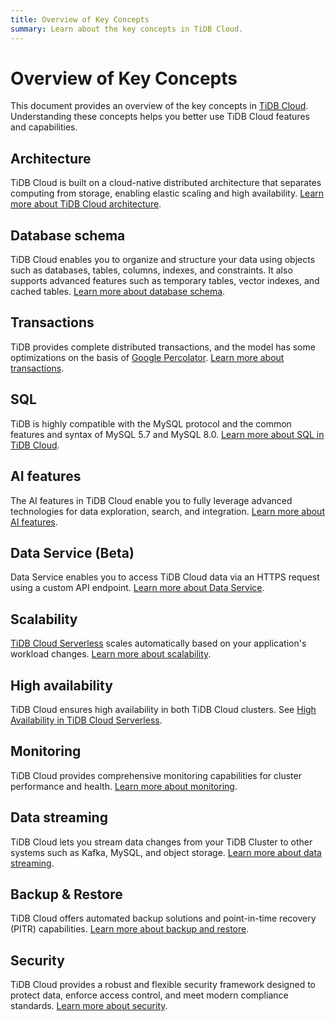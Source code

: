 ```yaml
---
title: Overview of Key Concepts
summary: Learn about the key concepts in TiDB Cloud.
---
```


# Overview of Key Concepts

This document provides an overview of the key concepts in [TiDB Cloud](https://www.pingcap.com/tidb-cloud/). Understanding these concepts helps you better use TiDB Cloud features and capabilities.

## Architecture

TiDB Cloud is built on a cloud-native distributed architecture that separates computing from storage, enabling elastic scaling and high availability. [Learn more about TiDB Cloud architecture](/tidb-cloud/architecture-concepts.md).

## Database schema

TiDB Cloud enables you to organize and structure your data using objects such as databases, tables, columns, indexes, and constraints. It also supports advanced features such as temporary tables, vector indexes, and cached tables. [Learn more about database schema](/tidb-cloud/database-schema-concepts.md).

## Transactions

TiDB provides complete distributed transactions, and the model has some optimizations on the basis of [Google Percolator](https://research.google.com/pubs/pub36726.html). [Learn more about transactions](/tidb-cloud/transaction-concepts.md).

## SQL

TiDB is highly compatible with the MySQL protocol and the common features and syntax of MySQL 5.7 and MySQL 8.0. [Learn more about SQL in TiDB Cloud](/tidb-cloud/sql-concepts.md).

## AI features

The AI features in TiDB Cloud enable you to fully leverage advanced technologies for data exploration, search, and integration. [Learn more about AI features](/tidb-cloud/ai-feature-concepts.md).

## Data Service (Beta)

Data Service enables you to access TiDB Cloud data via an HTTPS request using a custom API endpoint. [Learn more about Data Service](/tidb-cloud/data-service-concepts.md).

## Scalability

[TiDB Cloud Serverless](/tidb-cloud/select-cluster-tier.md#tidb-cloud-serverless) scales automatically based on your application's workload changes. [Learn more about scalability](/tidb-cloud/scalability-concepts.md).

## High availability

TiDB Cloud ensures high availability in both TiDB Cloud clusters. See [High Availability in TiDB Cloud Serverless](/tidb-cloud/serverless-high-availability.md).

## Monitoring

TiDB Cloud provides comprehensive monitoring capabilities for cluster performance and health. [Learn more about monitoring](/tidb-cloud/monitoring-concepts.md).

## Data streaming

TiDB Cloud lets you stream data changes from your TiDB Cluster to other systems such as Kafka, MySQL, and object storage. [Learn more about data streaming](/tidb-cloud/data-streaming-concepts.md).

## Backup & Restore

TiDB Cloud offers automated backup solutions and point-in-time recovery (PITR) capabilities. [Learn more about backup and restore](/tidb-cloud/backup-and-restore-concepts.md).

## Security

TiDB Cloud provides a robust and flexible security framework designed to protect data, enforce access control, and meet modern compliance standards. [Learn more about security](/tidb-cloud/security-concepts.md).
